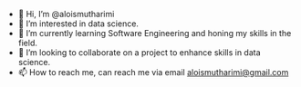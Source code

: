 - 👋 Hi, I’m @aloismutharimi
- 👀 I’m interested in data science.
- 🌱 I’m currently learning Software Engineering and honing my skills in the field.
- 💞️ I’m looking to collaborate on a project to enhance skills in data science.
- 📫 How to reach me, can reach me via email aloismutharimi@gmail.com

<!---
aloismutharimi/aloismutharimi is a ✨ special ✨ repository because its `README.md` (this file) appears on your GitHub profile.
You can click the Preview link to take a look at your changes.
--->
